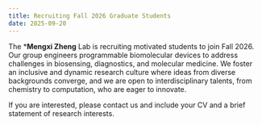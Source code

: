 ```yaml
---
title: Recruiting Fall 2026 Graduate Students
date: 2025-09-20
---
```


The ***Mengxi Zheng** Lab is recruiting motivated students to join Fall 2026. 
Our group engineers programmable biomolecular devices to address challenges in biosensing, diagnostics, and molecular medicine.
We foster an inclusive and dynamic research culture where ideas from diverse backgrounds converge, and we are open to interdisciplinary talents, from chemistry to computation, who are eager to innovate.

<!--more-->

If you are interested, please contact us and include your CV and a brief statement of research interests.
